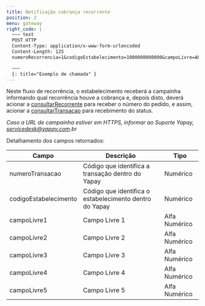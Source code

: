 ```yaml
---
title: Notificação cobrança recorrente
position: 2
menu: gateway
right_code: |
  ~~~ text
  POST HTTP
  Content-Type: application/x-www-form-urlencoded
  Content-Length: 125
  numeroRecorrencia=1&codigoEstabelecimento=1000000000000&campoLivre=A&campoLivre2=B&campoLivre3=C&campoLivre4=D&campoLivre5=E

  ~~~
  {: title="Exemplo de chamada" }
---
```


Neste fluxo de recorrência, o estabelecimento receberá a campainha informando qual recorrência houve a cobrança e, depois disto, deverá acionar a <a href="/gateway/rest/consultas-rest/#consulta-recorrente-rest" target="_blank" class="linkPadraoVerde">consultarRecorrente</a> para receber o número do pedido, e assim, acionar a <a href="/gateway/rest/consultas-rest/#consultando-uma-transacao-rest" target="_blank" class="linkPadraoVerde">consultarTransacao</a> para recebimento do status.

_Caso a URL de campainha estiver em HTTPS, informar ao Suporte Yapay, servicedesk@yapay.com.br_

Detalhamento dos campos retornados:

| Campo                 | Descrição                                                  | Tipo          |
|-----------------------|------------------------------------------------------------|---------------|
| numeroTransacao       | Código que identifica a transação dentro do Yapay          | Numérico      |
| codigoEstabelecimento | Código que identifica o estabelecimento dentro do Yapay    | Numérico      |
| campoLivre1           | Campo Livre 1                                              | Alfa Numérico |
| campoLivre2           | Campo Livre 2                                              | Alfa Numérico |
| campoLivre3           | Campo Livre 3                                              | Alfa Numérico |
| campoLivre4           | Campo Livre 4                                              | Alfa Numérico |
| campoLivre5           | Campo Livre 5                                              | Alfa Numérico |
